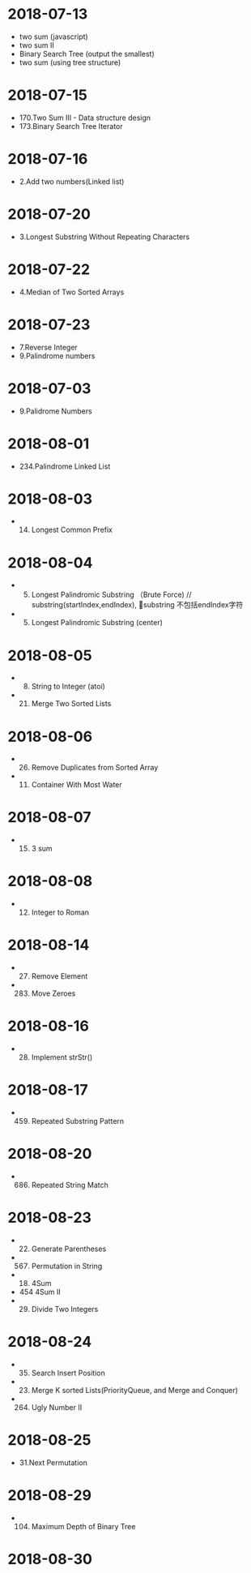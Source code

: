 # 2018-07-13
- two sum  (javascript)
- two sum II
- Binary Search Tree (output the smallest)
- two sum (using tree structure)

# 2018-07-15
- 170.Two Sum III - Data structure design
- 173.Binary Search Tree Iterator

# 2018-07-16
- 2.Add two numbers(Linked list)
# 2018-07-20
- 3.Longest Substring Without Repeating Characters

# 2018-07-22
- 4.Median of Two Sorted Arrays

# 2018-07-23
- 7.Reverse Integer
- 9.Palindrome numbers

# 2018-07-03
- 9.Palidrome Numbers

# 2018-08-01
- 234.Palindrome Linked List

# 2018-08-03
- 14. Longest Common Prefix

# 2018-08-04
- 5. Longest Palindromic Substring （Brute Force)
// substring(startIndex,endIndex), substring 不包括endIndex字符
- 5. Longest Palindromic Substring (center)

# 2018-08-05
- 8. String to Integer (atoi)
- 21. Merge Two Sorted Lists

# 2018-08-06
- 26. Remove Duplicates from Sorted Array
- 11. Container With Most Water

# 2018-08-07
- 15. 3 sum
# 2018-08-08
- 12. Integer to Roman

# 2018-08-14
- 27. Remove Element
- 283. Move Zeroes

# 2018-08-16
- 28. Implement strStr()

# 2018-08-17
- 459. Repeated Substring Pattern

# 2018-08-20
- 686. Repeated String Match

# 2018-08-23
- 22. Generate Parentheses
- 567. Permutation in String
- 18. 4Sum
- 454 4Sum II
- 29. Divide Two Integers

# 2018-08-24
- 35. Search Insert Position
- 23. Merge K sorted Lists(PriorityQueue, and Merge and Conquer)
- 264. Ugly Number II

# 2018-08-25
- 31.Next Permutation

# 2018-08-29
- 104. Maximum Depth of Binary Tree

# 2018-08-30
